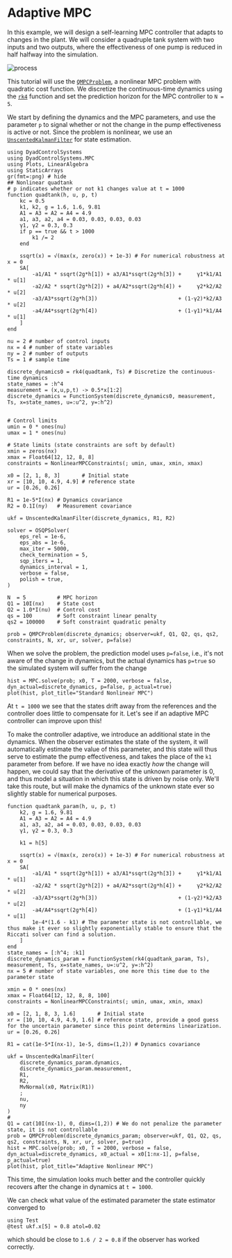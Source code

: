 # Adaptive MPC
In this example, we will design a self-learning MPC controller that adapts to changes in the plant. We will consider a quadruple tank system with two inputs and two outputs, where the effectiveness of one pump is reduced in half halfway into the simulation. 

![process](https://user-images.githubusercontent.com/3797491/166203096-40539c68-5657-4db3-bec6-f893286056e1.png)

This tutorial will use the [`QMPCProblem`](@ref), a nonlinear MPC problem with quadratic cost function. We discretize the continuous-time dynamics using the [`rk4`](@ref) function and set the prediction horizon for the MPC controller to `N = 5`.

We start by defining the dynamics and the MPC parameters, and use the parameter `p` to signal whether or not the change in the pump effectiveness is active or not. Since the problem is nonlinear, we use an [`UnscentedKalmanFilter`](@ref) for state estimation.

```@example ADAPTIVE_MPC
using DyadControlSystems
using DyadControlSystems.MPC
using Plots, LinearAlgebra
using StaticArrays
gr(fmt=:png) # hide
## Nonlinear quadtank
# p indicates whether or not k1 changes value at t = 1000
function quadtank(h, u, p, t)
    kc = 0.5
    k1, k2, g = 1.6, 1.6, 9.81
    A1 = A3 = A2 = A4 = 4.9
    a1, a3, a2, a4 = 0.03, 0.03, 0.03, 0.03
    γ1, γ2 = 0.3, 0.3
    if p == true && t > 1000
        k1 /= 2
    end

    ssqrt(x) = √(max(x, zero(x)) + 1e-3) # For numerical robustness at x = 0
    SA[
        -a1/A1 * ssqrt(2g*h[1]) + a3/A1*ssqrt(2g*h[3]) +     γ1*k1/A1 * u[1]
        -a2/A2 * ssqrt(2g*h[2]) + a4/A2*ssqrt(2g*h[4]) +     γ2*k2/A2 * u[2]
        -a3/A3*ssqrt(2g*h[3])                          + (1-γ2)*k2/A3 * u[2]
        -a4/A4*ssqrt(2g*h[4])                          + (1-γ1)*k1/A4 * u[1]
    ]
end

nu = 2 # number of control inputs
nx = 4 # number of state variables
ny = 2 # number of outputs
Ts = 1 # sample time

discrete_dynamics0 = rk4(quadtank, Ts) # Discretize the continuous-time dynamics
state_names = :h^4
measurement = (x,u,p,t) -> 0.5*x[1:2]
discrete_dynamics = FunctionSystem(discrete_dynamics0, measurement, Ts, x=state_names, u=:u^2, y=:h^2)


# Control limits
umin = 0 * ones(nu)
umax = 1 * ones(nu)

# State limits (state constraints are soft by default)
xmin = zeros(nx)
xmax = Float64[12, 12, 8, 8]
constraints = NonlinearMPCConstraints(; umin, umax, xmin, xmax)

x0 = [2, 1, 8, 3]       # Initial state
xr = [10, 10, 4.9, 4.9] # reference state
ur = [0.26, 0.26]

R1 = 1e-5*I(nx) # Dynamics covariance
R2 = 0.1I(ny)   # Measurement covariance

ukf = UnscentedKalmanFilter(discrete_dynamics, R1, R2)

solver = OSQPSolver(
    eps_rel = 1e-6,
    eps_abs = 1e-6,
    max_iter = 5000,
    check_termination = 5,
    sqp_iters = 1,
    dynamics_interval = 1,
    verbose = false,
    polish = true, 
)

N  = 5          # MPC horizon
Q1 = 10I(nx)    # State cost
Q2 = 1.0*I(nu)  # Control cost
qs = 100        # Soft constraint linear penalty
qs2 = 100000    # Soft constraint quadratic penalty

prob = QMPCProblem(discrete_dynamics; observer=ukf, Q1, Q2, qs, qs2, constraints, N, xr, ur, solver, p=false)
```

When we solve the problem, the prediction model uses `p=false`, i.e., it's not aware of the change in dynamics, but the actual dynamics has `p=true` so the simulated system will suffer from the change
```@example ADAPTIVE_MPC
hist = MPC.solve(prob; x0, T = 2000, verbose = false, dyn_actual=discrete_dynamics, p=false, p_actual=true)
plot(hist, plot_title="Standard Nonlinear MPC")
```
At ``t = 1000`` we see that the states drift away from the references and the controller does little to compensate for it. Let's see if an adaptive MPC controller can improve upon this!

To make the controller adaptive, we introduce an additional state in the dynamics. When the observer estimates the state of the system, it will automatically estimate the value of this parameter, and this state will thus serve to estimate the pump effectiveness, and takes the place of the `k1` parameter from before. If we have no idea exactly *how* the change will happen, we could say that the derivative of the unknown parameter is 0, and thus model a situation in which this state is driven by noise only. We'll take this route, but will make the dynamics of the unknown state ever so slightly stable for numerical purposes.
```@example ADAPTIVE_MPC
function quadtank_param(h, u, p, t)
    k2, g = 1.6, 9.81
    A1 = A3 = A2 = A4 = 4.9
    a1, a3, a2, a4 = 0.03, 0.03, 0.03, 0.03
    γ1, γ2 = 0.3, 0.3

    k1 = h[5]

    ssqrt(x) = √(max(x, zero(x)) + 1e-3) # For numerical robustness at x = 0
    SA[
        -a1/A1 * ssqrt(2g*h[1]) + a3/A1*ssqrt(2g*h[3]) +     γ1*k1/A1 * u[1]
        -a2/A2 * ssqrt(2g*h[2]) + a4/A2*ssqrt(2g*h[4]) +     γ2*k2/A2 * u[2]
        -a3/A3*ssqrt(2g*h[3])                          + (1-γ2)*k2/A3 * u[2]
        -a4/A4*ssqrt(2g*h[4])                          + (1-γ1)*k1/A4 * u[1]
        1e-4*(1.6 - k1) # The parameter state is not controllable, we thus make it ever so slightly exponentially stable to ensure that the Riccati solver can find a solution.
    ]
end
state_names = [:h^4; :k1]
discrete_dynamics_param = FunctionSystem(rk4(quadtank_param, Ts), measurement, Ts, x=state_names, u=:u^2, y=:h^2)
nx = 5 # number of state variables, one more this time due to the parameter state

xmin = 0 * ones(nx)
xmax = Float64[12, 12, 8, 8, 100]
constraints = NonlinearMPCConstraints(; umin, umax, xmin, xmax)

x0 = [2, 1, 8, 3, 1.6]       # Initial state
xr = [10, 10, 4.9, 4.9, 1.6] # reference state, provide a good guess for the uncertain parameter since this point determins linearization.
ur = [0.26, 0.26]

R1 = cat(1e-5*I(nx-1), 1e-5, dims=(1,2)) # Dynamics covariance

ukf = UnscentedKalmanFilter(
    discrete_dynamics_param.dynamics,
    discrete_dynamics_param.measurement,
    R1,
    R2,
    MvNormal(x0, Matrix(R1))
    ;
    nu,
    ny
)
#
Q1 = cat(10I(nx-1), 0, dims=(1,2)) # We do not penalize the parameter state, it is not controllable
prob = QMPCProblem(discrete_dynamics_param; observer=ukf, Q1, Q2, qs, qs2, constraints, N, xr, ur, solver, p=true)
hist = MPC.solve(prob; x0, T = 2000, verbose = false, dyn_actual=discrete_dynamics, x0_actual = x0[1:nx-1], p=false, p_actual=true)
plot(hist, plot_title="Adaptive Nonlinear MPC")
```
This time, the simulation looks much better and the controller quickly recovers after the change in dynamics at ``t = 1000``. 

We can check what value of the estimated parameter the state estimator converged to
```@example ADAPTIVE_MPC
using Test
@test ukf.x[5] ≈ 0.8 atol=0.02
```
which should be close to ``1.6 / 2 = 0.8`` if the observer has worked correctly.